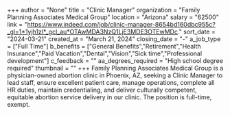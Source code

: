 +++
author = "None"
title = "Clinic Manager"
organization = "Family Planning Associates Medical Group"
location = "Arizona"
salary = "62500"
link = "https://www.indeed.com/job/clinic-manager-8654bd160dbc955c?_gl=1*1yjh1zl*_gcl_au*OTAwMDA3NzQ1LjE3MDE3OTEwMDc."
sort_date = "2024-03-21"
created_at = "March 21, 2024"
closing_date = "-"
a_job_type = ["Full Time"]
b_benefits = ["General Benefits","Retirement","Health Insurance","Paid Vacation","Dental","Vision","Sick time","Professional development"]
c_feedback = ""
aa_degrees_required = "High school degree required"
thumbnail = ""
+++
Family Planning Associates Medical Group is a physician-owned abortion clinic in Phoenix, AZ, seeking a Clinic Manager to lead staff, ensure excellent patient care, manage operations, complete all HR duties, maintain credentialing, and deliver culturally competent, equitable abortion service delivery in our clinic. The position is full-time, exempt. 